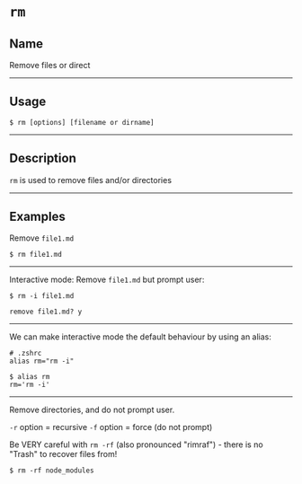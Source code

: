 # `rm`

## Name
Remove files or direct

----
## Usage

```
$ rm [options] [filename or dirname]
```


----
## Description
`rm` is used to remove files and/or directories


---
## Examples
Remove `file1.md`

```
$ rm file1.md
```

---
Interactive mode:  Remove `file1.md` but prompt user:

```
$ rm -i file1.md

remove file1.md? y
```

---
We can make interactive mode the default behaviour by using an alias:
```
# .zshrc
alias rm="rm -i"

$ alias rm
rm='rm -i'
```

----
Remove directories, and do not prompt user.

`-r` option = recursive
`-f` option = force (do not prompt)


Be VERY careful with `rm -rf` (also pronounced "rimraf") - there is no "Trash" to recover files from!
```
$ rm -rf node_modules
```
